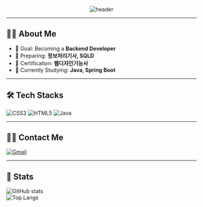 <div align="center">
  
![header](https://capsule-render.vercel.app/api?type=waving&color=auto&height=240&text=Welcome%20to%20nmhyrhn's%20GitHub!&animation=twinkling&fontColor=ffffff&fontSize=40)  

</div>

---

## 👩‍💻 About Me
- 🎯 Goal: Becoming a **Backend Developer**  
- 📖 Preparing: **정보처리기사, SQLD**  
- 🏅 Certification: **웹디자인기능사**  
- 🌱 Currently Studying: **Java, Spring Boot**

---

## 🛠️ Tech Stacks
![CSS3](https://img.shields.io/badge/CSS3-1572B6?style=flat-square&logo=CSS3&logoColor=white)
![HTML5](https://img.shields.io/badge/HTML5-E34F26?style=flat-square&logo=HTML5&logoColor=white)
![Java](https://img.shields.io/badge/Java-007396?style=flat-square&logo=Java&logoColor=white)

---

## 🧑‍💻 Contact Me
[![Gmail](https://img.shields.io/badge/Gmail-EA4335?style=flat-square&logo=Gmail&logoColor=white)](mailto:gbs06193@gmail.com)  

---

## 🏅 Stats
![GitHub stats](https://github-readme-stats.vercel.app/api?username=nmhyrhn&show_icons=true&bg_color=180,ffffff,00000000&title_color=000000&text_color=000000)  
![Top Langs](https://github-readme-stats.vercel.app/api/top-langs/?username=nmhyrhn&layout=compact&bg_color=180,ffffff,00000000&title_color)
